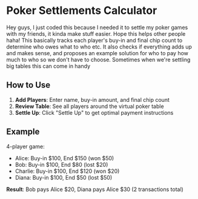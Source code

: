 # Poker Settlements Calculator

Hey guys, I just coded this because I needed it to settle my poker games with my friends, it kinda make stuff easier. Hope this helps other people haha! This basically tracks each player's buy-in and final chip count to determine who owes what to who etc. It also checks if everything adds up and makes sense, and proposes an example solution for who to pay how much to who so we don't have to choose. Sometimes when we're settling big tables this can come in handy 

## How to Use

1. **Add Players**: Enter name, buy-in amount, and final chip count
2. **Review Table**: See all players around the virtual poker table
3. **Settle Up**: Click "Settle Up" to get optimal payment instructions

## Example

4-player game:
- Alice: Buy-in $100, End $150 (won $50)
- Bob: Buy-in $100, End $80 (lost $20)
- Charlie: Buy-in $100, End $120 (won $20)
- Diana: Buy-in $100, End $50 (lost $50)

**Result**: Bob pays Alice $20, Diana pays Alice $30 (2 transactions total)